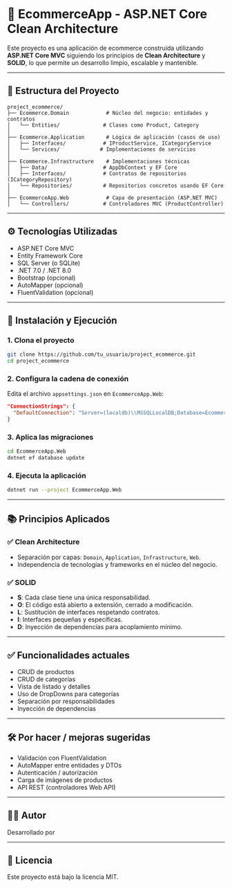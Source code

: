 # 🛒 EcommerceApp - ASP.NET Core Clean Architecture

Este proyecto es una aplicación de ecommerce construida utilizando **ASP.NET Core MVC** siguiendo los principios de **Clean Architecture** y **SOLID**, lo que permite un desarrollo limpio, escalable y mantenible.

---

## 📁 Estructura del Proyecto

```
project_ecommerce/
├── Ecommerce.Domain            # Núcleo del negocio: entidades y contratos
│   └── Entities/              # Clases como Product, Category
│
├── Ecommerce.Application       # Lógica de aplicación (casos de uso)
│   ├── Interfaces/            # IProductService, ICategoryService
│   └── Services/             # Implementaciones de servicios
│
├── Ecommerce.Infrastructure    # Implementaciones técnicas
│   ├── Data/                  # AppDbContext y EF Core
│   ├── Interfaces/            # Contratos de repositorios (ICategoryRepository)
│   └── Repositories/          # Repositorios concretos usando EF Core
│
├── EcommerceApp.Web            # Capa de presentación (ASP.NET MVC)
│   └── Controllers/           # Controladores MVC (ProductController)
```

---

## ⚙️ Tecnologías Utilizadas

- ASP.NET Core MVC
- Entity Framework Core
- SQL Server (o SQLite)
- .NET 7.0 / .NET 8.0
- Bootstrap (opcional)
- AutoMapper (opcional)
- FluentValidation (opcional)

---

## 🚀 Instalación y Ejecución

### 1. Clona el proyecto

```bash
git clone https://github.com/tu_usuario/project_ecommerce.git
cd project_ecommerce
```

### 2. Configura la cadena de conexión

Edita el archivo `appsettings.json` en `EcommerceApp.Web`:

```json
"ConnectionStrings": {
  "DefaultConnection": "Server=(localdb)\\MSSQLLocalDB;Database=EcommerceDb;Trusted_Connection=True;"
}
```

### 3. Aplica las migraciones

```bash
cd EcommerceApp.Web
dotnet ef database update
```

### 4. Ejecuta la aplicación

```bash
dotnet run --project EcommerceApp.Web
```

---

## 📚 Principios Aplicados

### ✅ Clean Architecture

- Separación por capas: `Domain`, `Application`, `Infrastructure`, `Web`.
- Independencia de tecnologías y frameworks en el núcleo del negocio.

### ✅ SOLID

- **S**: Cada clase tiene una única responsabilidad.
- **O**: El código está abierto a extensión, cerrado a modificación.
- **L**: Sustitución de interfaces respetando contratos.
- **I**: Interfaces pequeñas y específicas.
- **D**: Inyección de dependencias para acoplamiento mínimo.

---

## ✅ Funcionalidades actuales

- CRUD de productos
- CRUD de categorías
- Vista de listado y detalles
- Uso de DropDowns para categorías
- Separación por responsabilidades
- Inyección de dependencias

---

## 🛠 Por hacer / mejoras sugeridas

- Validación con FluentValidation
- AutoMapper entre entidades y DTOs
- Autenticación / autorización
- Carga de imágenes de productos
- API REST (controladores Web API)

---

## 🧑‍💻 Autor

Desarrollado por 

---

## 📄 Licencia

Este proyecto está bajo la licencia MIT.
